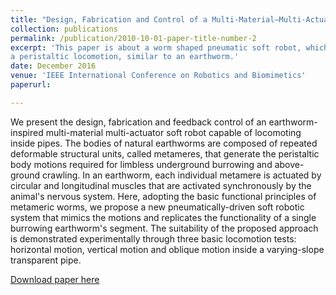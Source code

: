 ```yaml
---
title: "Design, Fabrication and Control of a Multi-Material–Multi-Actuator Soft Robot Inspired by Burrowing Worms"
collection: publications
permalink: /publication/2010-10-01-paper-title-number-2
excerpt: 'This paper is about a worm shaped pneumatic soft robot, which uses a set of actuators to mimic metameres and achieve
a peristaltic locomotion, similar to an earthworm.'
date: December 2016
venue: 'IEEE International Conference on Robotics and Biomimetics'
paperurl: 

---
```

We present the design, fabrication and feedback control of an earthworm-inspired multi-material multi-actuator soft robot capable of locomoting inside pipes. The bodies of natural earthworms are composed of repeated deformable structural units, called metameres, that generate the peristaltic body motions required for limbless underground burrowing and above-ground crawling. In an earthworm, each individual metamere is actuated by circular and longitudinal muscles that are activated synchronously by the animal's nervous system. Here, adopting the basic functional principles of metameric worms, we propose a new pneumatically-driven soft robotic system that mimics the motions and replicates the functionality of a single burrowing earthworm's segment. The suitability of the proposed approach is demonstrated experimentally through three basic locomotion tests: horizontal motion, vertical motion and oblique motion inside a varying-slope transparent pipe.

[Download paper here](https://www.researchgate.net/publication/311101877_Design_Fabrication_and_Control_of_a_Multi-Material-Multi-Actuator_Soft_Robot_Inspired_by_Burrowing_Worms)

